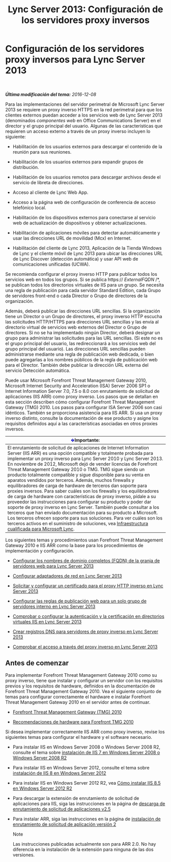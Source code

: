 ﻿---
title: 'Lync Server 2013: Configuración de los servidores proxy inversos'
TOCTitle: Configuración de los servidores proxy inversos
ms:assetid: 00bc138a-243f-4389-bfa5-9c62fcc95132
ms:mtpsurl: https://technet.microsoft.com/es-es/library/Gg398069(v=OCS.15)
ms:contentKeyID: 48274229
ms.date: 01/07/2017
mtps_version: v=OCS.15
ms.translationtype: HT
---

# Configuración de los servidores proxy inversos para Lync Server 2013

 

_**Última modificación del tema:** 2016-12-08_

Para las implementaciones del servidor perimetral de Microsoft Lync Server 2013 se requiere un proxy inverso HTTPS en la red perimetral para que los clientes externos puedan acceder a los servicios web de Lync Server 2013 (denominados *componentes web* en Office Communications Server) en el director y el grupo principal del usuario. Algunas de las características que requieren un acceso externo a través de un proxy inverso incluyen lo siguiente:

  - Habilitación de los usuarios externos para descargar el contenido de la reunión para sus reuniones.

  - Habilitación de los usuarios externos para expandir grupos de distribución.

  - Habilitación de los usuarios remotos para descargar archivos desde el servicio de libreta de direcciones.

  - Acceso al cliente de Lync Web App.

  - Acceso a la página web de configuración de conferencia de acceso telefónico local.

  - Habilitación de los dispositivos externos para conectarse al servicio web de actualización de dispositivos y obtener actualizaciones.

  - Habilitación de aplicaciones móviles para detectar automáticamente y usar las direcciones URL de movilidad (Mcx) en Internet.

  - Habilitación del cliente de Lync 2013, Aplicación de la Tienda Windows de Lync y el cliente móvil de Lync 2013 para ubicar las direcciones URL de Lync Discover (detección automática) y usar API web de comunicaciones unificadas (UCWA).

Se recomienda configurar el proxy inverso HTTP para publicar todos los servicios web en todos los grupos. Si se publica https:// *ExternalFQDN* /\*, se publican todos los directorios virtuales de IIS para un grupo. Se necesita una regla de publicación para cada servidor Standard Edition, cada Grupo de servidores front-end o cada Director o Grupo de directores de la organización.

Además, deberá publicar las direcciones URL sencillas. Si la organización tiene un Director o un Grupo de directores, el proxy inverso HTTP escucha las solicitudes HTTP/HTTPS para direcciones URL sencillas y las envía al directorio virtual de servicios web externos del Director o Grupo de directores. Si no se ha implementado ningún Director, deberá designar un grupo para administrar las solicitudes para las URL sencillas. (Si este no es el grupo principal del usuario, las redireccionará a los servicios web del grupo principal del usuario). Las direcciones URL sencillas pueden administrarse mediante una regla de publicación web dedicada, o bien puede agregarlas a los nombres públicos de la regla de publicación web para el Director. También debe publicar la dirección URL externa del servicio Detección automática.

Puede usar Microsoft Forefront Threat Management Gateway 2010, Microsoft Internet Security and Acceleration (ISA) Server 2006 SP1 o Internet Information Server 7.0, 7.5 o 8.0 con enrutamiento de solicitud de aplicaciones (IIS ARR) como proxy inverso. Los pasos que se detallan en esta sección describen cómo configurar Forefront Threat Management Gateway (TMG) 2010. Los pasos para configurar ISA Server 2006 son casi idénticos. También se proporciona asistencia para IIS ARR. Si usa un proxy inverso distinto, consulte la documentación de ese producto y asigne los requisitos definidos aquí a las características asociadas en otros proxies inversos.

<table>
<thead>
<tr class="header">
<th><img src="images/Gg425917.important(OCS.15).gif" title="important" alt="important" />Importante:</th>
</tr>
</thead>
<tbody>
<tr class="odd">
<td>El enrutamiento de solicitud de aplicaciones de Internet Information Server (IIS ARR) es una opción compatible y totalmente probada para implementar un proxy inverso para Lync Server 2010 y Lync Server 2013. En noviembre de 2012, Microsoft dejó de vender licencias de Forefront Threat Management Gateway 2010 o TMG. TMG sigue siendo un producto totalmente compatible y sigue disponible para su venta en aparatos vendidos por terceros. Además, muchos firewalls y equilibradores de carga de hardware de terceros dan soporte para proxies inversos. Para saber cuáles son los firewalls y los equilibradores de carga de hardware con características de proxy inverso, pídale a su proveedor las instrucciones para configurar su producto y poder dar soporte de proxy inverso en Lync Server. También puede consultar a los terceros que han enviado documentación para su producto a Microsoft. Los terceros ofrecen soporte para sus soluciones. Para ver cuáles son los terceros activos en el suministro de soluciones, vea <a href="http://go.microsoft.com/fwlink/?linkid=268730">Infraestructura cualificada para Microsoft Lync</a>.</td>
</tr>
</tbody>
</table>


Los siguientes temas y procedimientos usan Forefront Threat Management Gateway 2010 e IIS ARR como la base para los procedimientos de implementación y configuración.

  - [Configurar los nombres de dominio completos (FQDN) de la granja de servidores web para Lync Server 2013](lync-server-2013-configure-web-farm-fqdns.md)

  - [Configurar adaptadores de red en Lync Server 2013](lync-server-2013-configure-network-adapters.md)

  - [Solicitar y configurar un certificado para el proxy HTTP inverso en Lync Server 2013](lync-server-2013-request-and-configure-a-certificate-for-your-reverse-http-proxy.md)

  - [Configurar las reglas de publicación web para un solo grupo de servidores interno en Lync Server 2013](lync-server-2013-configure-web-publishing-rules-for-a-single-internal-pool.md)

  - [Comprobar o configurar la autenticación y la certificación en directorios virtuales IIS en Lync Server 2013](lync-server-2013-verify-or-configure-authentication-and-certification-on-iis-virtual-directories.md)

  - [Crear registros DNS para servidores de proxy inverso en Lync Server 2013](lync-server-2013-create-dns-records-for-reverse-proxy-servers.md)

  - [Comprobar el acceso a través del proxy inverso en Lync Server 2013](lync-server-2013-verify-access-through-your-reverse-proxy.md)

## Antes de comenzar

Para implementar Forefront Threat Management Gateway 2010 como su proxy inverso, tiene que instalar y configurar un servidor con los requisitos previos y los requisitos de hardware, definidos en la documentación de Forefront Threat Management Gateway 2010. Vea el siguiente conjunto de temas para configurar correctamente el hardware e instalar Forefront Threat Management Gateway 2010 en el servidor antes de continuar.

  -   
    [Forefront Threat Management Gateway (TMG) 2010](http://go.microsoft.com/fwlink/?linkid=291292)

  -   
    [Recomendaciones de hardware para Forefront TMG 2010](http://go.microsoft.com/fwlink/?linkid=291293)

Si desea implementar correctamente IIS ARR como proxy inverso, revise los siguientes temas para configurar el hardware y el software necesario.

  -   
    Para instalar IIS en Windows Server 2008 o Windows Server 2008 R2, consulte el tema sobre [instalación de IIS 7 en Windows Server 2008 o Windows Server 2008 R2](http://go.microsoft.com/fwlink/?linkid=291296)

  -   
    Para instalar IIS en Windows Server 2012, consulte el tema sobre [instalación de IIS 8 en Windows Server 2012](http://go.microsoft.com/fwlink/?linkid=291297)

  -   
    Para instalar IIS en Windows Server 2012 R2, vea [Cómo instalar IIS 8.5 en Windows Server 2012 R2](http://go.microsoft.com/fwlink/?linkid=330687)

  -   
    Para descargar la extensión de enrutamiento de solicitud de aplicaciones para IIS, siga las instrucciones en la página de [descarga de enrutamiento de solicitud de aplicaciones v2.5](http://go.microsoft.com/fwlink/?linkid=291298)

  -   
    Para instalar ARR, siga las instrucciones en la página de [instalación de enrutamiento de solicitud de aplicación versión 2](http://go.microsoft.com/fwlink/?linkid=291299)
    

    > [!NOTE]
    > Las instrucciones publicadas actualmente son para ARR 2.0. No hay diferencia en la instalación de la extensión para ninguna de las dos versiones.


